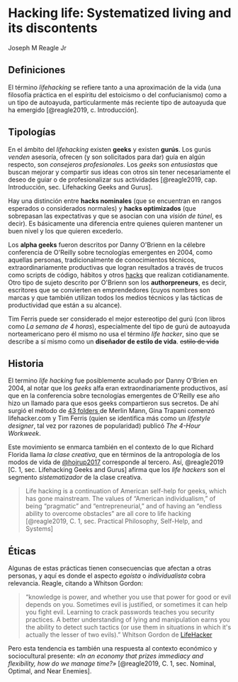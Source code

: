 # Hacking life: Systematized living and its discontents

Joseph M Reagle Jr

## Definiciones

El término *lifehacking* se refiere tanto a una aproximación de la vida (una filosofía práctica en el espíritu del estoicismo o del confucianismo) como a un tipo de autoayuda, particularmente más reciente tipo de autoayuda que ha emergido [@reagle2019, c. Introducción].

## Tipologías

En el ámbito del *lifehacking* existen **geeks** y existen **gurús**. Los gurús *venden* asesoría, ofrecen (y son solicitados para dar) guía en algún respecto, son *consejeros profesionales*. Los *geeks* son *entusiastas* que buscan mejorar y compartir sus ideas con otros sin tener necesariamente el deseo de guiar o de profesionalizar sus actividades [@reagle2019, cap. Introducción, sec. Lifehacking Geeks and Gurus].

Hay una distinción entre **hacks nominales** (que se encuentran en rangos esperados o considerados normales) y **hacks optimizados** (que sobrepasan las expectativas y que se asocian con una *visión de túnel*, es decir). Es básicamente una diferencia entre quienes quieren mantener un buen nivel y los que quieren excederlo.

Los **alpha geeks** fueron descritos por Danny O'Brienn en la célebre conferencia de O'Reilly sobre tecnologías emergentes en 2004, como aquellas personas, tradicionalmente de conocimientos técnicos, extraordinariamente productivas que logran resultados a través de trucos como scripts de código, hábitos y otros [hacks](hack.md) que realizan cotidianamente. Otro tipo de sujeto descrito por O'Brienn son los **authorpreneurs**, es decir, escritores que se convierten en emprendedores (cuyos nombres son marcas y que también utilizan todos los medios técnicos y las tácticas de productividad que están a su alcance).

Tim Ferris puede ser considerado el mejor estereotipo del gurú (con libros como *La semana de 4 horas*), especialmente del tipo de gurú de autoayuda norteamericano pero él mismo no usa el término *life hacker*, sino que se describe a sí mismo como un **diseñador de estilo de vida**. ~~estilo de vida~~

## Historia

El termino *life hacking* fue posiblemente acuñado por Danny O'Brien en 2004, al notar que los *geeks* alfa eran extraordinariamente productivos, así que en la conferencia sobre tecnologías emergentes de O'Reilly ese año hizo un llamado para que esos geeks compartieron sus secretos. De ahí surgió el método de [43 folders ](https://www.43folders.com/) de Merlin Mann, Gina Trapani comenzó lifehacker.com y Tim Ferris (quien se identifica más como un *lifestyle designer*, tal vez por razones de popularidad) publicó *The 4-Hour Workweek*.

Este movimiento se enmarca también en el contexto de lo que Richard Florida llama *la clase creativa*, que en términos de la antropología de los modos de vida de [@hojrup2017](@hojrup2017.md) corresponde al tercero. Así, @reagle2019 [C. 1, sec. Lifehacking Geeks and Gurus] afirma que los *life hackers* son el segmento *sistematizador* de la clase creativa.

 >
 > Life hacking is a continuation of American self-help for geeks, which has gone mainstream. The values of “American individualism,” of being “pragmatic” and “entrepreneurial,” and of having an “endless ability to overcome obstacles” are all core to life hacking [@reagle2019, C. 1, sec. Practical Philosophy, Self-Help, and Systems]

## Éticas

Algunas de estas prácticas tienen consecuencias que afectan a otras personas, y aquí es donde el aspecto *egoísta* o *individualista* cobra relevancia. Reagle, citando a Whitson Gordon:

 >
 > “knowledge is power, and whether you use that power for good or evil depends on you. Sometimes evil is justified, or sometimes it can help you fight evil. Learning to crack passwords teaches you security practices. A better understanding of lying and manipulation earns you the ability to detect such tactics (or use them in situations in which it's actually the lesser of two evils).” Whitson Gordon de [LifeHacker](https://lifehacker.com/welcome-to-lifehackers-sixth-annual-evil-week-1738276927)

Pero esta tendencia es también una respuesta al contexto económico y sociocultural presente: *«In an economy that prizes immediacy and flexibility, how do we manage time?»* [@reagle2019, C. 1, sec. Nominal, Optimal, and Near Enemies].

